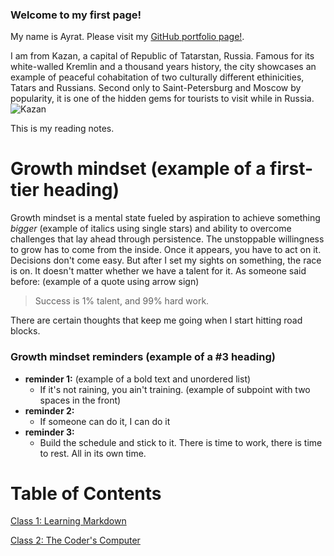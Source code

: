 ### Welcome to my first page!
My name is Ayrat. Please visit my [GitHub portfolio page!](https://github.com/ag961).


I am from Kazan, a capital of Republic of Tatarstan, Russia. Famous for its white-walled Kremlin and a thousand years history, the city showcases an example of peaceful cohabitation of two culturally different ethinicities, Tatars and Russians. Second only to Saint-Petersburg and Moscow by popularity, it is one of the hidden gems for tourists to visit while in Russia. ![Kazan](https://user-images.githubusercontent.com/81946031/114297021-2cdc3180-9a63-11eb-99e6-25aa3be144bb.png) 

This is my reading notes.  

# Growth mindset (example of a first-tier heading)
Growth mindset is a mental state fueled by aspiration to achieve something *bigger* (example of italics using single stars) and ability to overcome challenges that lay ahead through persistence. The unstoppable willingness to grow has to come from the inside. Once it appears, you have to act on it. Decisions don't come easy. But after I set my sights on something, the race is on. It doesn't matter whether we have a talent for it. 
As someone said before: (example of a quote using arrow sign)
> Success is 1% talent, and 99% hard work.

There are certain thoughts that keep me going when I start hitting road blocks.
### Growth mindset reminders (example of a #3 heading)
- **reminder 1:** (example of a bold text and unordered list)
  - If it's not raining, you ain't training. (example of subpoint with two spaces in the front)
- **reminder 2:**
  - If someone can do it, I can do it
- **reminder 3:**
  - Build the schedule and stick to it. There is time to work, there is time to rest. All in its own time.

# Table of Contents

[Class 1: Learning Markdown](read01.md)

[Class 2: The Coder's Computer](read02.md)

